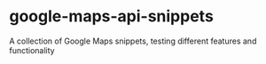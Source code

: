 # google-maps-api-snippets
A collection of Google Maps snippets, testing different features and functionality
